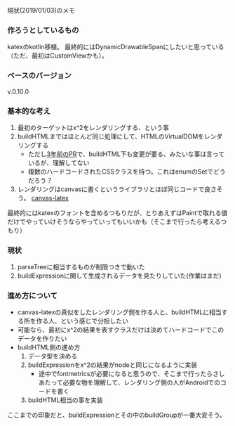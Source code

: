 現状(2019/01/03)のメモ

### 作ろうとしているもの

katexのkotlin移植。
最終的にはDynamicDrawableSpanにしたいと思っている（ただ、最初はCustomViewかも）。

### ベースのバージョン

v.0.10.0

### 基本的な考え

1. 最初のターゲットはx^2をレンダリングする、という事
2. buildHTMLまではほとんど同じ処理にして、HTMLのVirtualDOMをレンダリングする
   - ただし[3年前のPR](https://github.com/KaTeX/KaTeX/pull/251)で、buildHTML下も変更が要る、みたいな事は言っているが、理解してない
   - 複数のハードコードされたCSSクラスを持つ。これはenumのSetでどうだろう？
3. レンダリングはcanvasに書くというライブラリとほぼ同じコードで良さそう。 [canvas-latex](https://github.com/CurriculumAssociates/canvas-latex)

最終的にはkatexのフォントを含めるつもりだが、とりあえずはPaintで取れる値だけでやっていけそうならやっていってもいいかも（そこまで行ったら考えるつもり）

### 現状

1. parseTreeに相当するものが制限つきで動いた
2. buildExpressionに関して生成されるデータを見たりしていた(作業はまだ)

### 進め方について

- canvas-latexの真似をしたレンダリング側を作る人と、buildHTMLに相当する所を作る人、という感じで分担したい
- 可能なら、最初にx^2の結果を表すクラスだけは決めてハードコードでこのデータを作りたい
- buildHTML側の進め方
    1. データ型を決める
    2. buildExpressionをx^2の結果がnodeと同じになるように実装
       - 途中でfontmetricsが必要になると思うので、そこまで行ったらさしあたって必要な物を理解して、レンダリング側の人がAndroidでのコードを書く
    3. buildHTML相当の事を実装

ここまでの印象だと、buildExpressionとその中のbuildGroupが一番大変そう。


